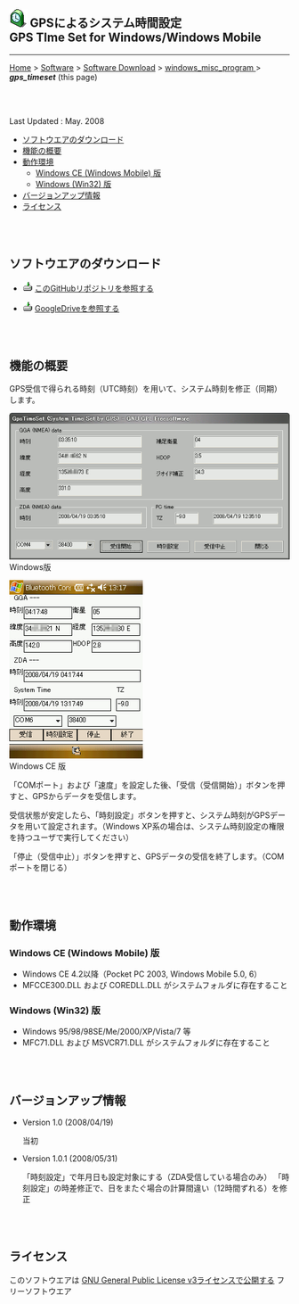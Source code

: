 ## ![icon](readme_pics/softdown-ico-gpstimeset.png)  GPSによるシステム時間設定<br/>GPS TIme Set for Windows/Windows Mobile<!-- omit in toc -->

---
[Home](https://oasis3855.github.io/webpage/) > [Software](https://oasis3855.github.io/webpage/software/index.html) > [Software Download](https://oasis3855.github.io/webpage/software/software-download.html) > [windows_misc_program ](../README.md) > ***gps_timeset*** (this page)

<br />
<br />

Last Updated : May. 2008


- [ソフトウエアのダウンロード](#ソフトウエアのダウンロード)
- [機能の概要](#機能の概要)
- [動作環境](#動作環境)
  - [Windows CE (Windows Mobile) 版](#windows-ce-windows-mobile-版)
  - [Windows (Win32) 版](#windows-win32-版)
- [バージョンアップ情報](#バージョンアップ情報)
- [ライセンス](#ライセンス)

<br />
<br />

## ソフトウエアのダウンロード

- ![download icon](../readme_pics/soft-ico-download-darkmode.gif)   [このGitHubリポジトリを参照する](../gps_timeset/download) 

- ![download icon](../readme_pics/soft-ico-download-darkmode.gif)   [GoogleDriveを参照する](https://drive.google.com/drive/folders/0B7BSijZJ2TAHZWFjZmEyNzQtOTQ4Zi00YTQ3LWI3NjEtY2YzZDlhZGJjNzcx?resourcekey=0-aYUOr8PbrWYa_BRisyOOKg) 

<br />
<br />

## 機能の概要

GPS受信で得られる時刻（UTC時刻）を用いて、システム時刻を修正（同期）します。 

![Windows 版](readme_pics/soft-wm-gpstime-dlg02.png)
<br/>Windows版

![Windows CE 版](readme_pics/soft-wm-gpstime-dlg01.png)
<br/>Windows CE 版

「COMポート」および「速度」を設定した後、「受信（受信開始）」ボタンを押すと、GPSからデータを受信します。

受信状態が安定したら、「時刻設定」ボタンを押すと、システム時刻がGPSデータを用いて設定されます。（Windows XP系の場合は、システム時刻設定の権限を持つユーザで実行してください）

「停止（受信中止）」ボタンを押すと、GPSデータの受信を終了します。（COMポートを閉じる）

<br />
<br />

## 動作環境

### Windows CE (Windows Mobile) 版

- Windows CE 4.2以降（Pocket PC 2003, Windows Mobile 5.0, 6） 
- MFCCE300.DLL および COREDLL.DLL がシステムフォルダに存在すること 

### Windows (Win32) 版

- Windows 95/98/98SE/Me/2000/XP/Vista/7 等 
- MFC71.DLL および MSVCR71.DLL がシステムフォルダに存在すること 

<br />
<br />

## バージョンアップ情報

-  Version 1.0 (2008/04/19) 

    当初

-  Version 1.0.1 (2008/05/31)

    「時刻設定」で年月日も設定対象にする（ZDA受信している場合のみ） 
    「時刻設定」の時差修正で、日をまたぐ場合の計算間違い（12時間ずれる）を修正 

<br />
<br />

## ライセンス

このソフトウエアは [GNU General Public License v3ライセンスで公開する](https://gpl.mhatta.org/gpl.ja.html) フリーソフトウエア

